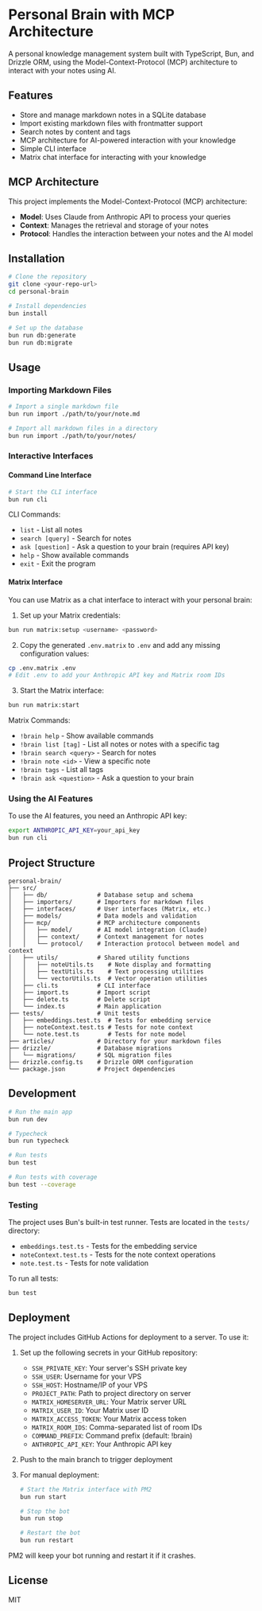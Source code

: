 # Personal Brain with MCP Architecture

A personal knowledge management system built with TypeScript, Bun, and Drizzle ORM, using the Model-Context-Protocol (MCP) architecture to interact with your notes using AI.

## Features

- Store and manage markdown notes in a SQLite database
- Import existing markdown files with frontmatter support
- Search notes by content and tags
- MCP architecture for AI-powered interaction with your knowledge
- Simple CLI interface
- Matrix chat interface for interacting with your knowledge

## MCP Architecture

This project implements the Model-Context-Protocol (MCP) architecture:

- **Model**: Uses Claude from Anthropic API to process your queries
- **Context**: Manages the retrieval and storage of your notes
- **Protocol**: Handles the interaction between your notes and the AI model

## Installation

```bash
# Clone the repository
git clone <your-repo-url>
cd personal-brain

# Install dependencies
bun install

# Set up the database
bun run db:generate
bun run db:migrate
```

## Usage

### Importing Markdown Files

```bash
# Import a single markdown file
bun run import ./path/to/your/note.md

# Import all markdown files in a directory
bun run import ./path/to/your/notes/
```

### Interactive Interfaces

#### Command Line Interface

```bash
# Start the CLI interface
bun run cli
```

CLI Commands:
- `list` - List all notes
- `search [query]` - Search for notes
- `ask [question]` - Ask a question to your brain (requires API key)
- `help` - Show available commands
- `exit` - Exit the program

#### Matrix Interface

You can use Matrix as a chat interface to interact with your personal brain:

1. Set up your Matrix credentials:
```bash
bun run matrix:setup <username> <password>
```

2. Copy the generated `.env.matrix` to `.env` and add any missing configuration values:
```bash
cp .env.matrix .env
# Edit .env to add your Anthropic API key and Matrix room IDs
```

3. Start the Matrix interface:
```bash
bun run matrix:start
```

Matrix Commands:
- `!brain help` - Show available commands
- `!brain list [tag]` - List all notes or notes with a specific tag
- `!brain search <query>` - Search for notes
- `!brain note <id>` - View a specific note
- `!brain tags` - List all tags
- `!brain ask <question>` - Ask a question to your brain

### Using the AI Features

To use the AI features, you need an Anthropic API key:

```bash
export ANTHROPIC_API_KEY=your_api_key
bun run cli
```

## Project Structure

```
personal-brain/
├── src/
│   ├── db/              # Database setup and schema
│   ├── importers/       # Importers for markdown files
│   ├── interfaces/      # User interfaces (Matrix, etc.)
│   ├── models/          # Data models and validation
│   ├── mcp/             # MCP architecture components
│   │   ├── model/       # AI model integration (Claude)
│   │   ├── context/     # Context management for notes
│   │   └── protocol/    # Interaction protocol between model and context
│   ├── utils/           # Shared utility functions
│   │   ├── noteUtils.ts    # Note display and formatting
│   │   ├── textUtils.ts    # Text processing utilities
│   │   └── vectorUtils.ts  # Vector operation utilities 
│   ├── cli.ts           # CLI interface
│   ├── import.ts        # Import script
│   ├── delete.ts        # Delete script
│   └── index.ts         # Main application
├── tests/               # Unit tests
│   ├── embeddings.test.ts  # Tests for embedding service
│   ├── noteContext.test.ts # Tests for note context
│   └── note.test.ts        # Tests for note model
├── articles/            # Directory for your markdown files
├── drizzle/             # Database migrations
│   └── migrations/      # SQL migration files
├── drizzle.config.ts    # Drizzle ORM configuration
└── package.json         # Project dependencies
```

## Development

```bash
# Run the main app
bun run dev

# Typecheck
bun run typecheck

# Run tests
bun test

# Run tests with coverage
bun test --coverage
```

### Testing

The project uses Bun's built-in test runner. Tests are located in the `tests/` directory:

- `embeddings.test.ts` - Tests for the embedding service
- `noteContext.test.ts` - Tests for the note context operations  
- `note.test.ts` - Tests for note validation

To run all tests:

```bash
bun test
```

## Deployment

The project includes GitHub Actions for deployment to a server. To use it:

1. Set up the following secrets in your GitHub repository:
   - `SSH_PRIVATE_KEY`: Your server's SSH private key
   - `SSH_USER`: Username for your VPS
   - `SSH_HOST`: Hostname/IP of your VPS
   - `PROJECT_PATH`: Path to project directory on server
   - `MATRIX_HOMESERVER_URL`: Your Matrix server URL
   - `MATRIX_USER_ID`: Your Matrix user ID
   - `MATRIX_ACCESS_TOKEN`: Your Matrix access token
   - `MATRIX_ROOM_IDS`: Comma-separated list of room IDs
   - `COMMAND_PREFIX`: Command prefix (default: !brain)
   - `ANTHROPIC_API_KEY`: Your Anthropic API key

2. Push to the main branch to trigger deployment

3. For manual deployment:
   ```bash
   # Start the Matrix interface with PM2
   bun run start
   
   # Stop the bot
   bun run stop
   
   # Restart the bot
   bun run restart
   ```

PM2 will keep your bot running and restart it if it crashes.

## License

MIT